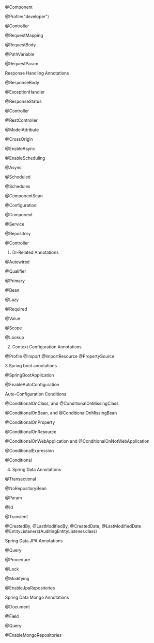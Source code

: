 @Component

@Profile("developer")

@Controller

@RequestMapping

@RequestBody

@PathVariable

@RequestParam

Response Handling Annotations

@ResponseBody

@ExceptionHandler

@ResponseStatus

@Controller

@RestController

@ModelAttribute

@CrossOrigin



@EnableAsync

@EnableScheduling

@Async

@Scheduled

@Schedules



@ComponentScan

@Configuration

@Component

@Service

@Repository

@Controller

1. DI-Related Annotations
 
@Autowired

@Qualifier

@Primary

@Bean

@Lazy

@Required

@Value

@Scope

@Lookup

2. Context Configuration Annotations

@Profile
@Import
@ImportResource
@PropertySource

3.Spring boot annotations

@SpringBootApplication

@EnableAutoConfiguration

Auto-Configuration Conditions

@ConditionalOnClass, and @ConditionalOnMissingClass

@ConditionalOnBean, and @ConditionalOnMissingBean

@ConditionalOnProperty

@ConditionalOnResource

@ConditionalOnWebApplication and @ConditionalOnNotWebApplication

@ConditionalExpression

@Conditional

4. Spring Data Annotations

@Transactional

@NoRepositoryBean

@Param

@Id

@Transient

@CreatedBy, @LastModifiedBy, @CreatedDate, @LastModifiedDate @EntityListeners(AuditingEntityListener.class)

Spring Data JPA Annotations

@Query

@Procedure

@Lock

@Modifying

@EnableJpaRepositories

Spring Data Mongo Annotations

@Document

@Field

@Query

@EnableMongoRepositories
